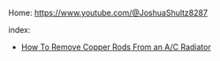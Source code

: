 Home: https://www.youtube.com/@JoshuaShultz8287

index:
- [How To Remove Copper Rods From an A/C Radiator](https://youtu.be/sHCDWvVVx3s)
